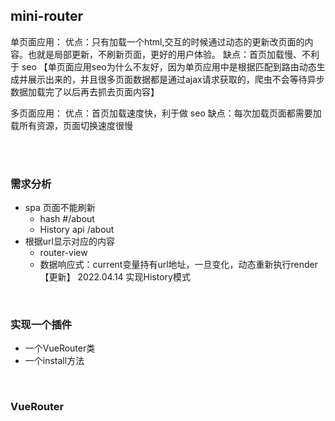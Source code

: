 ## mini-router 

单页面应用：
优点：只有加载一个html,交互的时候通过动态的更新改页面的内容。也就是局部更新，不刷新页面，更好的用户体验。
缺点：首页加载慢、不利于 seo 【单页面应用seo为什么不友好，因为单页应用中是根据匹配到路由动态生成并展示出来的，并且很多页面数据都是通过ajax请求获取的，爬虫不会等待异步数据加载完了以后再去抓去页面内容】

多页面应用：
优点：首页加载速度快，利于做 seo
缺点：每次加载页面都需要加载所有资源，页面切换速度很慢


<br /><br />



### 需求分析
* spa ⻚⾯不能刷新
  - hash #/about
  - History api /about
* 根据url显示对应的内容
  - router-view
  - 数据响应式：current变量持有url地址，⼀旦变化，动态重新执⾏render
【更新】
2022.04.14 实现History模式
<br />

### 实现一个插件 
* 一个VueRouter类
* 一个install方法

<br />

### VueRouter

